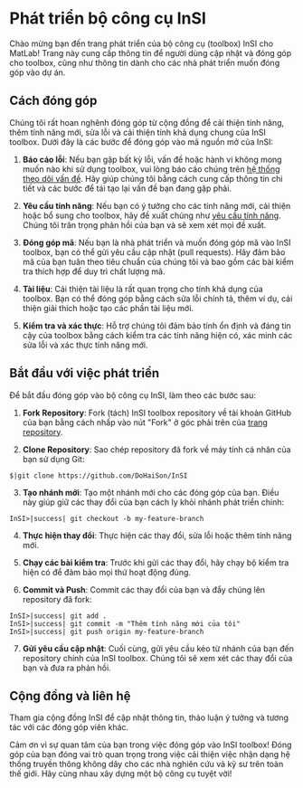 # Phát triển bộ công cụ InSI

Chào mừng bạn đến trang phát triển của bộ công cụ (toolbox) InSI cho MatLab! Trang này cung cấp thông tin để người dùng cập nhật và đóng góp cho toolbox, cũng như thông tin dành cho các nhà phát triển muốn đóng góp vào dự án.

## Cách đóng góp

Chúng tôi rất hoan nghênh đóng góp từ cộng đồng để cải thiện tính năng, thêm tính năng mới, sửa lỗi và cải thiện tính khả dụng chung của InSI toolbox. Dưới đây là các bước để đóng góp vào mã nguồn mở của InSI:

1. **Báo cáo lỗi**: Nếu bạn gặp bất kỳ lỗi, vấn đề hoặc hành vi không mong muốn nào khi sử dụng toolbox, vui lòng báo cáo chúng trên [hệ thống theo dõi vấn đề](https://github.com/DoHaiSon/InSI/issues). Hãy giúp chúng tôi bằng cách cung cấp thông tin chi tiết và các bước để tái tạo lại vấn đề bạn đang gặp phải.

2. **Yêu cầu tính năng**: Nếu bạn có ý tưởng cho các tính năng mới, cải thiện hoặc bổ sung cho toolbox, hãy đề xuất chúng như [yêu cầu tính năng](https://github.com/DoHaiSon/InSI/issues). Chúng tôi trân trọng phản hồi của bạn và sẽ xem xét mọi đề xuất.

3. **Đóng góp mã**: Nếu bạn là nhà phát triển và muốn đóng góp mã vào InSI toolbox, bạn có thể gửi yêu cầu cập nhật (pull requests). Hãy đảm bảo mã của bạn tuân theo tiêu chuẩn của chúng tôi và bao gồm các bài kiểm tra thích hợp để duy trì chất lượng mã.

4. **Tài liệu**: Cải thiện tài liệu là rất quan trọng cho tính khả dụng của toolbox. Bạn có thể đóng góp bằng cách sửa lỗi chính tả, thêm ví dụ, cải thiện giải thích hoặc tạo các phần tài liệu mới.

5. **Kiểm tra và xác thực**: Hỗ trợ chúng tôi đảm bảo tính ổn định và đáng tin cậy của toolbox bằng cách kiểm tra các tính năng hiện có, xác minh các sửa lỗi và xác thực tính năng mới.

## Bắt đầu với việc phát triển

Để bắt đầu đóng góp vào bộ công cụ InSI, làm theo các bước sau:

1. **Fork Repository**: Fork (tách) InSI toolbox repository về tài khoản GitHub của bạn bằng cách nhấp vào nút "Fork" ở góc phải trên của [trang repository](https://github.com/DoHaiSon/InSI).

2. **Clone Repository**: Sao chép repository đã fork về máy tính cá nhân của bạn sử dụng Git:

```terminal
$|git clone https://github.com/DoHaiSon/InSI
```

3. **Tạo nhánh mới**: Tạo một nhánh mới cho các đóng góp của bạn. Điều này giúp giữ các thay đổi của bạn cách ly khỏi nhánh phát triển chính:

```terminal
InSI>|success| git checkout -b my-feature-branch
```

4. **Thực hiện thay đổi**: Thực hiện các thay đổi, sửa lỗi hoặc thêm tính năng mới.

5. **Chạy các bài kiểm tra**: Trước khi gửi các thay đổi, hãy chạy bộ kiểm tra hiện có để đảm bảo mọi thứ hoạt động đúng.

6. **Commit và Push**: Commit các thay đổi của bạn và đẩy chúng lên repository đã fork:

```terminal
InSI>|success| git add .
InSI>|success| git commit -m "Thêm tính năng mới của tôi"
InSI>|success| git push origin my-feature-branch
```

7. **Gửi yêu cầu cập nhật**: Cuối cùng, gửi yêu cầu kéo từ nhánh của bạn đến repository chính của InSI toolbox. Chúng tôi sẽ xem xét các thay đổi của bạn và đưa ra phản hồi.

## Cộng đồng và liên hệ

Tham gia cộng đồng InSI để cập nhật thông tin, thảo luận ý tưởng và tương tác với các đóng góp viên khác.

Cảm ơn vì sự quan tâm của bạn trong việc đóng góp vào InSI toolbox! Đóng góp của bạn đóng vai trò quan trọng trong việc cải thiện việc nhận dạng hệ thống truyền thông không dây cho các nhà nghiên cứu và kỹ sư trên toàn thế giới. Hãy cùng nhau xây dựng một bộ công cụ tuyệt vời!
